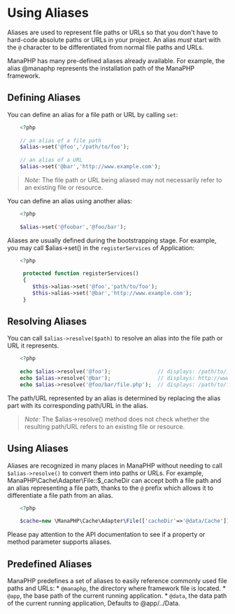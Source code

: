 # Using Aliases
Aliases are used to represent file paths or URLs so that you don't have to hard-code absolute paths or URLs in your project. 
An alias *must* start with the `@` character to be differentiated from normal file paths and URLs.
 
ManaPHP has many pre-defined aliases already available. For example, the alias @manaphp represents the installation path of the ManaPHP framework.

## Defining Aliases
You can define an alias for a file path or URL by calling `set`:
```php
    <?php
    
    // an alias of a file path
    $alias->set('@foo','/path/to/foo');
    
    // an alias of a URL
    $alias->set('@bar','http://www.example.com');
```
> *Note*: The file path or URL being aliased may not necessarily refer to an existing file or resource.

You can define an alias using another alias:
```php
    <?php
    
    $alias->set('@foobar','@foo/bar');
```

Aliases are usually defined during the bootstrapping stage. For example, you may call $alias->set() in the `registerServices` of Application:

```php
    <?php
    
     protected function registerServices()
     {
        $this->alias->set('@foo','path/to/foo');
        $this->alias->set('@bar','http://www.example.com');
     }
```
## Resolving Aliases
You can call `$alias->resolve($path)` to resolve an alias into the file path or URL it represents.
```php
    <?php
    
    echo $alias->resolve('@foo');               // displays: /path/to/foo
    echo $alias->resolve('@bar');               // displays: http://www.example.com
    echo $alias->resolve('@foo/bar/file.php');  // displays: /path/to/foo/bar/file.php
```
The path/URL represented by an alias is determined by replacing the alias part with its corresponding path/URL in the alias.

> *Note:* The $alias->resolve() method does not check whether the resulting path/URL refers to an existing file or resource.

## Using Aliases
Aliases are recognized in many places in ManaPHP without needing to call `$alias->resolve()` to convert them into paths or URLs. 
For example, ManaPHP\Cache\Adapter\File::$_cacheDir can accept both a file path and an alias representing a file path, thanks to the `@` prefix which allows it to differentiate a file path from an alias.

```php
    <?php
    
    $cache=new \ManaPHP\Cache\Adapter\File(['cacheDir'=>'@data/Cache']);
```
Please pay attention to the API documentation to see if a property or method parameter supports aliases.

## Predefined Aliases

ManaPHP predefines a set of aliases to easily reference commonly used file paths and URLs:
    * `@manaphp`,  the directory where framework file is located.
    * `@app`, the base path of the current running application.
    * `@data`, the data path of the current running application, Defaults to @app/../Data.